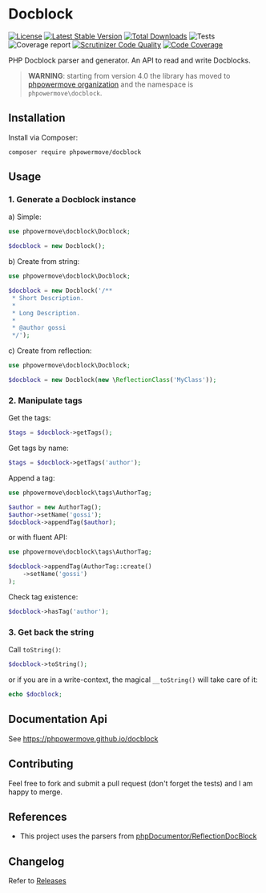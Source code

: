 # Docblock

[![License](https://img.shields.io/github/license/phpowermove/docblock.svg?style=flat-square)](https://packagist.org/packages/phpowermove/docblock)
[![Latest Stable Version](https://img.shields.io/packagist/v/phpowermove/docblock.svg?style=flat-square)](https://packagist.org/packages/phpowermove/docblock)
[![Total Downloads](https://img.shields.io/packagist/dt/phpowermove/docblock.svg?style=flat-square&colorB=007ec6)](https://packagist.org/packages/phpowermove/docblock)
![Tests](https://github.com/phpowermove/docblock/workflows/Docblock%20Test%20Suite/badge.svg)
![Coverage report](https://github.com/phpowermove/docblock/workflows/Coverage/badge.svg)
[![Scrutinizer Code Quality](https://scrutinizer-ci.com/g/phpowermove/docblock/badges/quality-score.png?b=master)](https://scrutinizer-ci.com/g/phpowermove/docblock/?branch=master)
[![Code Coverage](https://scrutinizer-ci.com/g/phpowermove/docblock/badges/coverage.png?b=master)](https://scrutinizer-ci.com/g/phpowermove/docblock/?branch=master)

PHP Docblock parser and generator. An API to read and write Docblocks.

> __WARNING__: starting from version 4.0 the library has moved to [phpowermove organization](https://github.com/phpowermove) and the namespace is `phpowermove\docblock`.

## Installation

Install via Composer:

```
composer require phpowermove/docblock
```

## Usage

### 1. Generate a Docblock instance

a) Simple:

```php
use phpowermove\docblock\Docblock;

$docblock = new Docblock();
```

b) Create from string:

```php
use phpowermove\docblock\Docblock;

$docblock = new Docblock('/**
 * Short Description.
 *
 * Long Description.
 *
 * @author gossi
 */');
```

c) Create from reflection:

```php
use phpowermove\docblock\Docblock;

$docblock = new Docblock(new \ReflectionClass('MyClass'));
```

### 2. Manipulate tags

Get the tags:

```php
$tags = $docblock->getTags();
```

Get tags by name:

```php
$tags = $docblock->getTags('author');
```

Append a tag:

```php
use phpowermove\docblock\tags\AuthorTag;

$author = new AuthorTag();
$author->setName('gossi');
$docblock->appendTag($author);
```

or with fluent API:

```php
use phpowermove\docblock\tags\AuthorTag;

$docblock->appendTag(AuthorTag::create()
	->setName('gossi')
);
```

Check tag existence:

```php
$docblock->hasTag('author');
```

### 3. Get back the string

Call `toString()`:

```php
$docblock->toString();
```

or if you are in a write-context, the magical `__toString()` will take care of it:

```php
echo $docblock;
```

## Documentation Api

See https://phpowermove.github.io/docblock

## Contributing

Feel free to fork and submit a pull request (don't forget the tests) and I am happy to merge.

## References

- This project uses the parsers from [phpDocumentor/ReflectionDocBlock](https://github.com/phpDocumentor/ReflectionDocBlock)

## Changelog

Refer to [Releases](https://github.com/phpowermove/docblock/releases)